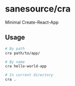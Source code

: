 # sanesource/cra

Minimal Create-React-App

## Usage

```sh
# By path
cra path/to/app/

# By name
cra hello-world-app

# In current directory
cra .
```
